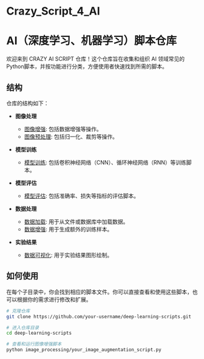 # Crazy_Script_4_AI
# AI（深度学习、机器学习）脚本仓库

欢迎来到 CRAZY AI SCRIPT 仓库！这个仓库旨在收集和组织 AI 领域常见的Python脚本，并按功能进行分类，方便使用者快速找到所需的脚本。

## 结构

仓库的结构如下：

- **图像处理**
  - [图像增强](./image_processing): 包括数据增强等操作。
  - [图像预处理](./image_processing): 包括归一化、裁剪等操作。

- **模型训练**
  - [模型训练](./model_training): 包括卷积神经网络（CNN）、循环神经网络（RNN）等训练脚本。

- **模型评估**
  - [模型评估](./model_evaluation): 包括准确率、损失等指标的评估脚本。

- **数据处理**
  - [数据加载](./data_processing): 用于从文件或数据库中加载数据。
  - [数据增强](./data_processing): 用于生成额外的训练样本。
  
- **实验结果**
  - [数据可视化](./lab_result): 用于实验结果图形绘制。

## 如何使用

在每个子目录中，你会找到相应的脚本文件。你可以直接查看和使用这些脚本，也可以根据你的需求进行修改和扩展。

```bash
# 克隆仓库
git clone https://github.com/your-username/deep-learning-scripts.git

# 进入仓库目录
cd deep-learning-scripts

# 查看和运行图像增强脚本
python image_processing/your_image_augmentation_script.py

